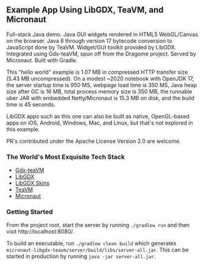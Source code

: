 ## Example App Using LibGDX, TeaVM, and Micronaut

Full-stack Java demo. Java GUI widgets rendered in HTML5 WebGL/Canvas on the browser. Java 8 through
version 17 bytecode conversion to JavaScript done by TeaVM. Widget/GUI toolkit provided by LibGDX.
Integrated using Gdx-teaVM, spun off from the Dragome project. Served by Micronaut. Built with
Gradle.

This "hello world" example is 1.07 MB in compressed HTTP transfer size (5.43 MB uncompressed). On a modest ~2020 notebook with OpenJDK 17, the server startup time is 950 MS, webpage load time is 350 MS, Java heap size after GC is 16 MB, total process memory size is 350 MB, the runnable uber JAR with embedded Netty/Micronaut is 15.3 MB on disk, and the build time is 45 seconds.

LibGDX apps such as this one can also be built as native, OpenGL-based apps on iOS, Android, Windows, Mac, and Linux, but that's not explored in this example.

PR's contributed under the Apache License Version 2.0 are welcome.

### The World's Most Exquisite Tech Stack

- [Gdx-teaVM](https://github.com/xpenatan/gdx-teavm)
- [LibGDX](https://github.com/libgdx/libgdx)
- [LibGDX Skins](https://github.com/czyzby/gdx-skins)
- [TeaVM](https://github.com/konsoletyper/teavm)
- [Micronaut](https://github.com/micronaut-projects/micronaut-core)

### Getting Started

From the project root, start the server by running `./gradlew run` and then visit http://localhost:8080/.

To build an executable, run `./gradlew clean build` which generates `micronaut-libgdx-teavm/server/build/libs/server-all.jar`. This can be started in production by running `java -jar server-all.jar`.
